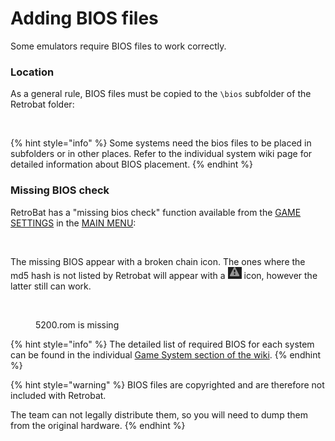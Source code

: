 # Adding BIOS files

Some emulators require BIOS files to work correctly.&#x20;

### Location

As a general rule, BIOS files must be copied to the `\bios` subfolder of the Retrobat folder:

<div align="left">

<figure><img src="https://i.imgur.com/5vAbqqT.png" alt=""><figcaption></figcaption></figure>

</div>

{% hint style="info" %}
Some systems need the bios files to be placed in subfolders or in other places. Refer to the individual system wiki page for detailed information about BIOS placement.
{% endhint %}

### Missing BIOS check

RetroBat has a "missing bios check" function available from the [GAME SETTINGS](../navigation/main-menu.md#game-settings) in the [MAIN MENU](../navigation/main-menu.md):

<div align="left">

<figure><img src="https://i.imgur.com/wXO2Ier.png" alt=""><figcaption></figcaption></figure>

</div>

The missing BIOS appear with a broken chain icon. The ones where the md5 hash is not listed by Retrobat will appear with a ![](<../.gitbook/assets/image (2) (1).png>) icon, however the latter still can work.

<div align="left">

<figure><img src="https://i.imgur.com/0TLxbBh.png" alt=""><figcaption><p>5200.rom is missing</p></figcaption></figure>

</div>

{% hint style="info" %}
The detailed list of required BIOS for each system can be found in the individual [Game System section of the wiki](../systems-and-emulators/supported-game-systems/).
{% endhint %}

{% hint style="warning" %}
BIOS files are copyrighted and are therefore not included with Retrobat.&#x20;

The team can not legally distribute them, so you will need to dump them from the original hardware.
{% endhint %}
